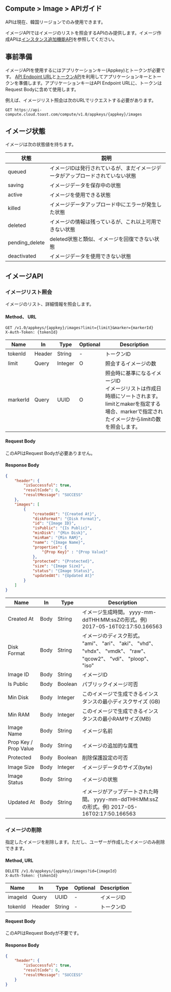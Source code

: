## Compute > Image > APIガイド

APIは現在、韓国リージョンでのみ使用できます。

イメージAPIではイメージのリストを照会するAPIのみ提供します。イメージ作成APIは[インスタンス追加機能API](/Compute/Instance/ja/api-guide/#_15)を参照してください。

## 事前準備

イメージAPIを使用するにはアプリケーションキー(Appkey)とトークンが必要です。 [API Endpoint URL](/Compute/Instance/ja/api-guide/#api-endpoint-url)と[トークンAPI](/Compute/Instance/ja/api-guide/#api)を利用してアプリケーションキーとトークンを準備します。アプリケーションキーはAPI Endpoint URLに、トークンはRequest Bodyに含めて使用します。

例えば、イメージリスト照会は次のURLでリクエストする必要があります。

	GET https://api-compute.cloud.toast.com/compute/v1.0/appkeys/{appkey}/images

## イメージ状態
イメージは次の状態値を持ちます。

| 状態 | 説明 |
| -- | -- |
| queued | イメージIDは発行されているが、まだイメージデータがアップロードされていない状態 |
| saving | イメージデータを保存中の状態 |
| active | イメージを使用できる状態 |
| killed | イメージデータアップロード中にエラーが発生した状態 |
| deleted | イメージの情報は残っているが、これ以上可用できない状態 |
| pending_delete | deleted状態と類似、イメージを回復できない状態 |
| deactivated | イメージデータを使用できない状態 |

## イメージAPI

### イメージリスト照会

イメージのリスト、詳細情報を照会します。

#### Method、 URL
```
GET /v1.0/appkeys/{appkey}/images?limit={limit}&marker={markerId}
X-Auth-Token: {tokenId}
```

|  Name | In | Type | Optional | Description |
|--|--|--|--|--|
| tokenId | Header | String | - | トークンID |
| limit | Query | Integer | O | 照会するイメージの数 |
| markerId | Query | UUID | O | 照会時に基準になるイメージID<br>イメージリストは作成日時順にソートされます。<br>limitとmakerを指定する場合、markerで指定されたイメージからlimitの数を照会します。 |

#### Request Body
このAPIはRequest Bodyが必要ありません。

#### Response Body
```json
{
    "header": {
        "isSuccessful": true,
        "resultCode": 0,
        "resultMessage": "SUCCESS"
    },
    "images": [
        {
            "createdAt": "{Created At}",
            "diskFormat": "{Disk Format}",
            "id": "{Image ID}",
            "isPublic": "{Is Public}",
            "minDisk": "{Min Disk}",
            "minRam": "{Min RAM}",
            "name": "{Image Name}",
            "properties": {
            	"{Prop Key}" : "{Prop Value}"
            },
            "protected": "{Protected}",
            "size": "{Image Size}",
            "status": "{Image Status}",
            "updatedAt": "{Updated At}"
        }
    ]
}
```

|  Name | In | Type | Description |
|--|--|--|--|
| Created At | Body | String  | イメージ生成時間。 yyyy-mm-ddTHH:MM:ssZの形式。例) 2017-05-16T02:17:50.166563 |
| Disk Format | Body | String | イメージのディスク形式。 <br />"ami"、 "ari"、 "aki"、 "vhd"、 "vhdx"、 "vmdk"、 "raw"、 "qcow2"、 "vdi"、 "ploop"、 "iso" |
| Image ID | Body | String | イメージID |
| Is Public | Body | Boolean | パブリックイメージ可否 |
| Min Disk | Body | Integer | このイメージで生成できるインスタンスの最小ディスクサイズ (GB) |
| Min RAM | Body | Integer | このイメージで生成できるインスタンスの最小RAMサイズ(MB) |
| Image Name | Body | String | イメージ名前 |
| Prop Key / Prop Value | Body | String | イメージの追加的な属性 |
| Protected | Body | Boolean | 削除保護設定の可否 |
| Image Size | Body | Integer | イメージデータのサイズ(byte) |
| Image Status | Body | String | イメージの状態 |
| Updated At | Body | String | イメージがアップデートされた時間。 yyyy-mm-ddTHH:MM:ssZの形式。例) 2017-05-16T02:17:50.166563 |

### イメージの削除

指定したイメージを削除します。ただし、ユーザーが作成したイメージのみ削除できます。

#### Method, URL
```
DELETE /v1.0/appkeys/{appkey}/images?id={imageId}
X-Auth-Token: {tokenId}
```

|  Name | In | Type | Optional | Description |
|--|--|--|--|--|
| imageId | Query | UUID | - | イメージID |
| tokenId | Header | String | - | トークンID |

#### Request Body
このAPIはRequest Bodyが不要です。

#### Response Body
```json
{
    "header": {
        "isSuccessful": true,
        "resultCode": 0,
        "resultMessage": "SUCCESS"
    }
}
```
